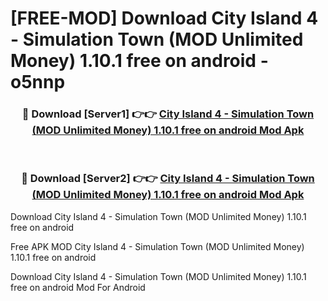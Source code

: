 # [FREE-MOD] Download City Island 4 - Simulation Town (MOD Unlimited Money) 1.10.1 free on android - o5nnp


<div align="center">
<h3>🔴 Download [Server1] 👉👉 <a href="https://apk-comot.site?title=City_Island_4_-_Simulation_Town_(MOD_Unlimited_Money)_1.10.1_free_on_android">City Island 4 - Simulation Town (MOD Unlimited Money) 1.10.1 free on android Mod Apk</a></h3><br>

<h3>🔴 Download [Server2] 👉👉 <a href="https://apk-comot.site?title=City_Island_4_-_Simulation_Town_(MOD_Unlimited_Money)_1.10.1_free_on_android">City Island 4 - Simulation Town (MOD Unlimited Money) 1.10.1 free on android Mod Apk</a></h3>
</div>



Download City Island 4 - Simulation Town (MOD Unlimited Money) 1.10.1 free on android 

Free APK MOD City Island 4 - Simulation Town (MOD Unlimited Money) 1.10.1 free on android 

Download City Island 4 - Simulation Town (MOD Unlimited Money) 1.10.1 free on android Mod For Android
